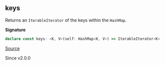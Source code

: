 ## keys

Returns an `IterableIterator` of the keys within the `HashMap`.

**Signature**

```ts
declare const keys: <K, V>(self: HashMap<K, V>) => IterableIterator<K>
```

[Source](https://github.com/Effect-TS/effect/tree/main/packages/effect/src/HashMap.ts#L214)

Since v2.0.0